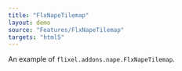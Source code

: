 ```yaml
---
title: "FlxNapeTilemap"
layout: demo
source: "Features/FlxNapeTilemap"
targets: "html5"
---
```


An example of `flixel.addons.nape.FlxNapeTilemap`.